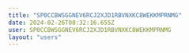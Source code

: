 ```yaml
---
title: "SP0CCBWSGGNEV6RCJ2XJD1RBVNXKC8WEKKMPRNMG"
date: 2024-02-26T08:32:16.655Z
user: SP0CCBWSGGNEV6RCJ2XJD1RBVNXKC8WEKKMPRNMG
layout: "users"
---
```

    